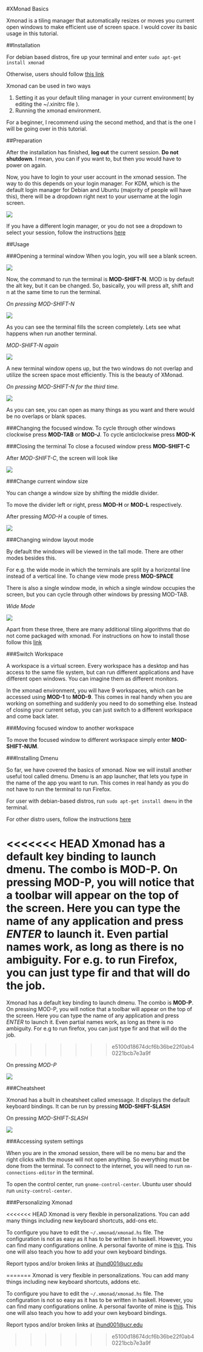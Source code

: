 #XMonad Basics

Xmonad is a tiling manager that automatically resizes or moves you current open windows to make efficient use of screen space. I would cover its basic usage in this tutorial.

##Installation

For debian based distros, fire up your terminal and enter `sudo apt-get install xmonad`

Otherwise, users should follow [this link](http://xmonad.org/intro.html) 

Xmonad can be used in two ways

1. Setting it as your default tiling manager in your current environment( by editing the ~/.xinitrc file ).
2. Running the xmonad environment.

For a beginner, I recommend using the second method, and that is the one I will be going over in this tutorial.

##Preparation

After the installation has finished, **log out** the current session. **Do not shutdown**. I mean, you can if you want to, but then you would have to power on again.

Now, you have to login to your user account in the xmonad session. The way to do this depends on your login manager. For KDM, which is the default login manager for Debian and Ubuntu (majority of people will have this), there will be a dropdown right next to your username at the login screen.

![](./images/login.png)

If you have a different login manager, or you do not see a dropdown to select your session, follow the instructions [here](https://wiki.archlinux.org/index.php/xmonad#Starting_xmonad)

##Usage

###Opening a terminal window
When you login, you will see a blank screen.

![](images/blanks.png)

Now, the command to run the terminal is **MOD-SHIFT-N**. MOD is by default the alt key, but it can be changed. So, basically, you will press alt, shift and n at the same time to run the terminal.

*On pressing MOD-SHIFT-N*

![](images/terms.png)

As you can see the terminal fills the screen completely. Lets see what happens when run another terminal.

*MOD-SHIFT-N again*

![](images/term2s.png)

A new terminal window opens up, but the two windows do not overlap and utilize the screen space most efficiently. This is the beauty of XMonad. 

*On pressing MOD-SHIFT-N for the third time.*

![](images/term3s.png)

As you can see, you can open as many things as you want and there would be no overlaps or blank spaces.

###Changing the focused window.
To cycle through other windows clockwise press **MOD-TAB** or **MOD-J**.
To cycle anticlockwise press **MOD-K**
 

###Closing the terminal
To close a focused window press **MOD-SHIFT-C**

After *MOD-SHIFT-C*, the screen will look like

![](images/term2s.png)

###Change current window size

You can change a window size by shifting the middle divider.

To move the divider left or right, press **MOD-H** or **MOD-L** respectively.

After pressing *MOD-H* a couple of times.

![](images/term2bss.png)

###Changing window layout mode

By default the windows will be viewed in the tall mode. There are other modes besides this. 

For e.g. the wide mode in which the terminals are split by a horizontal line instead of a vertical line. To change view mode press **MOD-SPACE**

There is also a single window mode, in which a single window occupies the screen, but you can cycle through other windows by pressing MOD-TAB.

*Wide Mode*

![](images/term2ws.png)

Apart from these three, there are many additional tiling algorithms that do not come packaged with xmonad. For instructions on how to install those follow this [link](http://xmonad.org/contrib.html)

###Switch Workspace

A workspace is a virtual screen. Every workspace has a desktop and has access to the same file system, but can run different applications and have different open windows. You can imagine them as different monitors.

In the xmonad environment, you will have 9 workspaces, which can be accessed using **MOD-1** to **MOD-9**.
This comes in real handy when you are working on something and suddenly you need to do something else. Instead of closing your current setup, you can just switch to a different workspace and come back later.

###Moving focused window to another workspace

To move the focused window to different workspace simply enter **MOD-SHIFT-NUM**.

###Installing Dmenu

So far, we have covered the basics of xmonad. Now we will install another useful tool called dmenu. Dmenu is an app launcher, that lets you type in the name of the app you want to run. This comes in real handy as you do not have to run the terminal to run Firefox.

For user with debian-based distros, run `sudo apt-get install dmenu` in the terminal.

For other distro users, follow the instructions [here](http://software.opensuse.org/download.html?project=utilities%3Asuckless&package=dmenu)

<<<<<<< HEAD
Xmonad has a default key binding to launch dmenu. The combo is **MOD-P**. On pressing MOD-P, you will notice that a toolbar will appear on the top of the screen. Here you can type the name of any application and press *ENTER* to launch it. Even partial names work, as long as there is no ambiguity. For e.g. to run Firefox, you can just type fir and that will do the job.
=======
Xmonad has a default key binding to launch dmenu. The combo is **MOD-P**. On pressing MOD-P, you will notice that a toolbar will appear on the top of the screen. Here you can type the name of any application and press *ENTER* to launch it. Even partial names work, as long as there is no ambiguity. For e.g to run firefox, you can just type fir and that will do the job.
>>>>>>> e5100d18674dcf6b36be22f0ab40221bcb7e3a9f

On pressing *MOD-P*

![](images/dmenus.png)

###Cheatsheet

Xmonad has a built in cheatsheet called xmessage. It displays the default keyboard bindings.
It can be run by pressing **MOD-SHIFT-SLASH**
 
On pressing *MOD-SHIFT-SLASH*

![](images/xmes.png)

###Accessing system settings

When you are in the xmonad session, there will be no menu bar and the right clicks with the mouse will not open anything. So everything must be done from the terminal. To connect to the internet, you will need to run `nm-connections-editor` in the terminal.

To open the control center, run `gnome-control-center`.
Ubuntu user should run `unity-control-center`.

###Personalizing Xmonad

<<<<<<< HEAD
Xmonad is very flexible in personalizations. You can add many things including new keyboard shortcuts, add-ons etc.

To configure you have to edit the `~/.xmonad/xmonad.hs` file. The configuration is not as easy as it has to be written in haskell. However, you can find many configurations online. A personal favorite of mine is [this](https://www.haskell.org/haskellwiki/Xmonad/Config_archive/John_Goerzen's_Configuration). This one will also teach you how to add your own keyboard bindings.

Report typos and/or broken links at ihund001@ucr.edu

=======
Xmonad is very flexible in personalizations. You can add many things including new keyboard shortcuts, addons etc.

To configure you have to edit the `~/.xmonad/xmonad.hs` file. The configuration is not so easy as it has to be written in haskell. However, you can find many configurations online. A personal favorite of mine is [this](https://www.haskell.org/haskellwiki/Xmonad/Config_archive/John_Goerzen's_Configuration). This one will also teach you how to add your own keyboard bindings.

Report typos and/or broken links at ihund001@ucr.edu
>>>>>>> e5100d18674dcf6b36be22f0ab40221bcb7e3a9f
